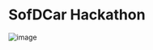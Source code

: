 # SofDCar Hackathon

![image](https://user-images.githubusercontent.com/50327123/216789637-c3ecbe25-4028-422e-8793-f97e1c27ed4c.png)

